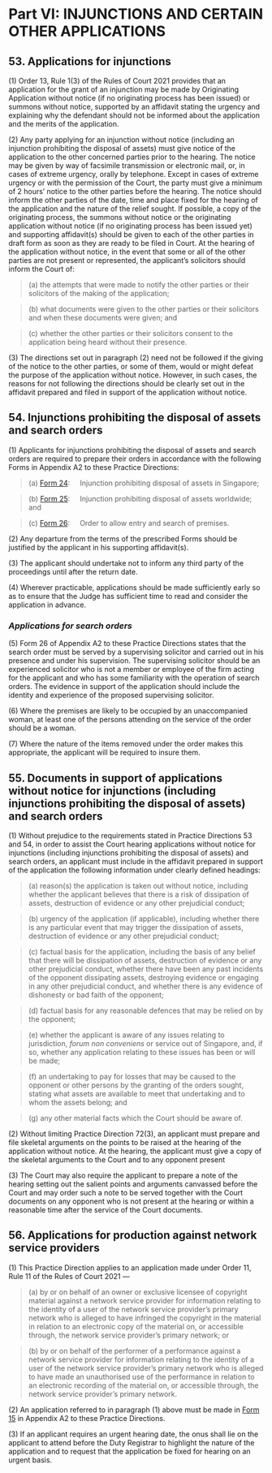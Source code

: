 # Part VI: INJUNCTIONS AND CERTAIN OTHER APPLICATIONS

## 53. Applications for injunctions

(1) Order 13, Rule 1(3) of the Rules of Court 2021 provides that an application for the grant of an injunction may be made by Originating Application without notice (if no originating process has been issued) or summons without notice, supported by an affidavit stating the urgency and explaining why the defendant should not be informed about the application and the merits of the application.    

(2) Any party applying for an injunction without notice (including an injunction prohibiting the disposal of assets) must give notice of the application to the other concerned parties prior to the hearing. The notice may be given by way of facsimile transmission or electronic mail, or, in cases of extreme urgency, orally by telephone. Except in cases of extreme urgency or with the permission of the Court, the party must give a minimum of 2 hours’ notice to the other parties before the hearing. The notice should inform the other parties of the date, time and place fixed for the hearing of the application and the nature of the relief sought. If possible, a copy of the originating process, the summons without notice or the originating application without notice (if no originating process has been issued yet) and supporting affidavit(s) should be given to each of the other parties in draft form as soon as they are ready to be filed in Court. At the hearing of the application without notice, in the event that some or all of the other parties are not present or represented, the applicant’s solicitors should inform the Court of:

>(a) the attempts that were made to notify the other parties or their solicitors of the making of the application; 

>(b) what documents were given to the other parties or their solicitors and when these documents were given; and

>(c) whether the other parties or their solicitors consent to the application being heard without their presence.

(3) The directions set out in paragraph (2) need not be followed if the giving of the notice to the other parties, or some of them, would or might defeat the purpose of the application without notice. However, in such cases, the reasons for not following the directions should be clearly set out in the affidavit prepared and filed in support of the application without notice.


## 54. Injunctions prohibiting the disposal of assets and search orders

(1) Applicants for injunctions prohibiting the disposal of assets and search orders are required to prepare their orders in accordance with the following Forms in Appendix A2 to these Practice Directions:

>(a) [Form 24](https://epd-statecourts-2021.opendoc.gov.sg/Forms/Appendix%20A2/Form%2024.pdf):&nbsp;&nbsp;&nbsp;&nbsp;&nbsp;Injunction prohibiting disposal of assets in Singapore;

>(b) [Form 25](https://epd-statecourts-2021.opendoc.gov.sg/Forms/Appendix%20A2/Form%2025.pdf):&nbsp;&nbsp;&nbsp;&nbsp;&nbsp;Injunction prohibiting disposal of assets worldwide; and

>(c) [Form 26](https://epd-statecourts-2021.opendoc.gov.sg/Forms/Appendix%20A2/Form%2026.pdf):&nbsp;&nbsp;&nbsp;&nbsp;&nbsp;Order to allow entry and search of premises.

(2) Any departure from the terms of the prescribed Forms should be justified by the applicant in his supporting affidavit(s).

(3) The applicant should undertake not to inform any third party of the proceedings until after the return date.

(4) Wherever practicable, applications should be made sufficiently early so as to ensure that the Judge has sufficient time to read and consider the application in advance.

### ***Applications for search orders***

(5) Form 26 of Appendix A2 to these Practice Directions states that the search order must be served by a supervising solicitor and carried out in his presence and under his supervision. The supervising solicitor should be an experienced solicitor who is not a member or employee of the firm acting for the applicant and who has some familiarity with the operation of search orders. The evidence in support of the application should include the identity and experience of the proposed supervising solicitor.  

(6) Where the premises are likely to be occupied by an unaccompanied woman, at least one of the persons attending on the service of the order should be a woman.

(7) Where the nature of the items removed under the order makes this appropriate, the applicant will be required to insure them.


## 55. Documents in support of applications without notice for injunctions (including injunctions prohibiting the disposal of assets) and search orders

(1) Without prejudice to the requirements stated in Practice Directions 53 and 54, in order to assist the Court hearing applications without notice for injunctions (including injunctions prohibiting the disposal of assets) and search orders, an applicant must include in the affidavit prepared in support of the application the following information under clearly defined headings:

>(a) reason(s) the application is taken out without notice, including whether the applicant believes that there is a risk of dissipation of assets, destruction of evidence or any other prejudicial conduct;

>(b) urgency of the application (if applicable), including whether there is any particular event that may trigger the dissipation of assets, destruction of evidence or any other prejudicial conduct;

>(c) factual basis for the application, including the basis of any belief that there will be dissipation of assets, destruction of evidence or any other prejudicial conduct, whether there have been any past incidents of the opponent dissipating assets, destroying evidence or engaging in any other prejudicial conduct, and whether there is any evidence of dishonesty or bad faith of the opponent;

>(d) factual basis for any reasonable defences that may be relied on by the opponent;

>(e) whether the applicant is aware of any issues relating to jurisdiction, *forum non conveniens* or service out of Singapore, and, if so, whether any application relating to these issues has been or will be made;

>(f) an undertaking to pay for losses that may be caused to the opponent or other persons by the granting of the orders sought, stating what assets are available to meet that undertaking and to whom the assets belong; and

>(g) any other material facts which the Court should be aware of.

(2) Without limiting Practice Direction 72(3), an applicant must prepare and file skeletal arguments on the points to be raised at the hearing of the application without notice. At the hearing, the applicant must give a copy of the skeletal arguments to the Court and to any opponent present

(3) The Court may also require the applicant to prepare a note of the hearing setting out the salient points and arguments canvassed before the Court and may order such a note to be served together with the Court documents on any opponent who is not present at the hearing or within a reasonable time after the service of the Court documents.


## 56. Applications for production against network service providers

(1) This Practice Direction applies to an application made under Order 11, Rule 11 of the Rules of Court 2021 —

>(a) by or on behalf of an owner or exclusive licensee of copyright material against a network service provider for information relating to the identity of a user of the network service provider’s primary network who is alleged to have infringed the copyright in the material in relation to an electronic copy of the material on, or accessible through, the network service provider’s primary network; or

>(b) by or on behalf of the performer of a performance against a network service provider for information relating to the identity of a user of the network service provider’s primary network who is alleged to have made an unauthorised use of the performance in relation to an electronic recording of the material on, or accessible through, the network service provider’s primary network.

(2) An application referred to in paragraph (1) above must be made in [Form 15](https://epd-statecourts-2021.opendoc.gov.sg/Forms/Appendix%20A2/Form%2015.pdf) in Appendix A2 to these Practice Directions. 

(3) If an applicant requires an urgent hearing date, the onus shall lie on the applicant to attend before the Duty Registrar to highlight the nature of the application and to request that the application be fixed for hearing on an urgent basis. 
